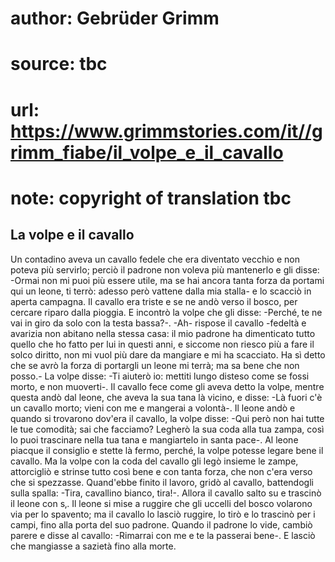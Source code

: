 # author: Gebrüder Grimm
# source: tbc
# url: https://www.grimmstories.com/it//grimm_fiabe/il_volpe_e_il_cavallo
# note: copyright of translation tbc

## La volpe e il cavallo 

Un contadino aveva un cavallo fedele che era diventato vecchio e non
poteva più servirlo; perciò il padrone non voleva più mantenerlo e gli
disse: -Ormai non mi puoi più essere utile, ma se hai ancora tanta forza
da portami qui un leone, ti terrò: adesso però vattene dalla mia stalla-
e lo scacciò in aperta campagna. Il cavallo era triste e se ne andò
verso il bosco, per cercare riparo dalla pioggia. E incontrò la volpe
che gli disse: -Perché‚ te ne vai in giro da solo con la testa bassa?-.
-Ah- rispose il cavallo -fedeltà e avarizia non abitano nella stessa
casa: il mio padrone ha dimenticato tutto quello che ho fatto per lui in
questi anni, e siccome non riesco più a fare il solco diritto, non mi
vuol più dare da mangiare e mi ha scacciato. Ha sì detto che se avrò la
forza di portargli un leone mi terrà; ma sa bene che non posso.- La
volpe disse: -Ti aiuterò io: mettiti lungo disteso come se fossi morto,
e non muoverti-. Il cavallo fece come gli aveva detto la volpe, mentre
questa andò dal leone, che aveva la sua tana là vicino, e disse: -Là
fuori c'è un cavallo morto; vieni con me e mangerai a volontà-. Il
leone andò e quando si trovarono dov'era il cavallo, la volpe disse:
-Qui però non hai tutte le tue comodità; sai che facciamo? Legherò la
sua coda alla tua zampa, così lo puoi trascinare nella tua tana e
mangiartelo in santa pace-. Al leone piacque il consiglio e stette là
fermo, perché‚ la volpe potesse legare bene il cavallo. Ma la volpe con
la coda del cavallo gli legò insieme le zampe, attorcigliò e strinse
tutto così bene e con tanta forza, che non c'era verso che si
spezzasse. Quand'ebbe finito il lavoro, gridò al cavallo, battendogli
sulla spalla: -Tira, cavallino bianco, tira!-. Allora il cavallo salto
su e trascinò il leone con s‚. Il leone si mise a ruggire che gli
uccelli del bosco volarono via per lo spavento; ma il cavallo lo lasciò
ruggire, lo tirò e lo trascinò per i campi, fino alla porta del suo
padrone. Quando il padrone lo vide, cambiò parere e disse al cavallo:
-Rimarrai con me e te la passerai bene-. E lasciò che mangiasse a
sazietà fino alla morte.
